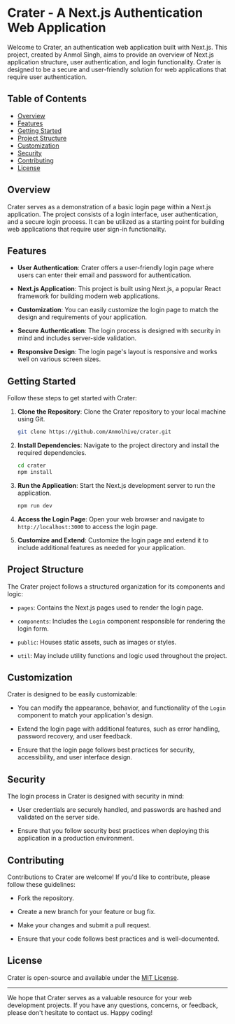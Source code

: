 # Crater - A Next.js Authentication Web Application

Welcome to Crater, an authentication web application built with Next.js. This project, created by Anmol Singh, aims to provide an overview of Next.js application structure, user authentication, and login functionality. Crater is designed to be a secure and user-friendly solution for web applications that require user authentication.

## Table of Contents

- [Overview](#overview)
- [Features](#features)
- [Getting Started](#getting-started)
- [Project Structure](#project-structure)
- [Customization](#customization)
- [Security](#security)
- [Contributing](#contributing)
- [License](#license)

## Overview

Crater serves as a demonstration of a basic login page within a Next.js application. The project consists of a login interface, user authentication, and a secure login process. It can be utilized as a starting point for building web applications that require user sign-in functionality.

## Features

- **User Authentication**: Crater offers a user-friendly login page where users can enter their email and password for authentication.

- **Next.js Application**: This project is built using Next.js, a popular React framework for building modern web applications.

- **Customization**: You can easily customize the login page to match the design and requirements of your application.

- **Secure Authentication**: The login process is designed with security in mind and includes server-side validation.

- **Responsive Design**: The login page's layout is responsive and works well on various screen sizes.

## Getting Started

Follow these steps to get started with Crater:

1. **Clone the Repository**: Clone the Crater repository to your local machine using Git.

   ```bash
   git clone https://github.com/Anmolhive/crater.git
   ```

2. **Install Dependencies**: Navigate to the project directory and install the required dependencies.

   ```bash
   cd crater
   npm install
   ```

3. **Run the Application**: Start the Next.js development server to run the application.

   ```bash
   npm run dev
   ```

4. **Access the Login Page**: Open your web browser and navigate to `http://localhost:3000` to access the login page.

5. **Customize and Extend**: Customize the login page and extend it to include additional features as needed for your application.

## Project Structure

The Crater project follows a structured organization for its components and logic:

- `pages`: Contains the Next.js pages used to render the login page.

- `components`: Includes the `Login` component responsible for rendering the login form.

- `public`: Houses static assets, such as images or styles.

- `util`: May include utility functions and logic used throughout the project.

## Customization

Crater is designed to be easily customizable:

- You can modify the appearance, behavior, and functionality of the `Login` component to match your application's design.

- Extend the login page with additional features, such as error handling, password recovery, and user feedback.

- Ensure that the login page follows best practices for security, accessibility, and user interface design.

## Security

The login process in Crater is designed with security in mind:

- User credentials are securely handled, and passwords are hashed and validated on the server side.

- Ensure that you follow security best practices when deploying this application in a production environment.

## Contributing

Contributions to Crater are welcome! If you'd like to contribute, please follow these guidelines:

- Fork the repository.

- Create a new branch for your feature or bug fix.

- Make your changes and submit a pull request.

- Ensure that your code follows best practices and is well-documented.

## License

Crater is open-source and available under the [MIT License](insert-link-to-license).

---

We hope that Crater serves as a valuable resource for your web development projects. If you have any questions, concerns, or feedback, please don't hesitate to contact us. Happy coding!
